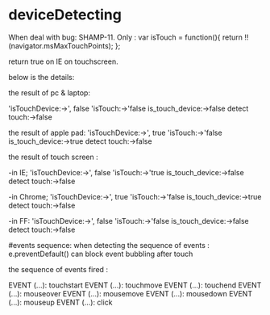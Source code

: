 # deviceDetecting

When deal with bug: SHAMP-11. 
Only :
    var isTouch = function(){
    	return !!(navigator.msMaxTouchPoints);
    };
    
return true on IE on touchscreen.

below is the details:

the result of pc & laptop:

'isTouchDevice:->', false
'isTouch:->'false
is_touch_device:->false
detect touch:->false

the result of apple pad:
'isTouchDevice:->', true
'isTouch:->'false
is_touch_device:->true
detect touch:->false

the result of touch screen :

-in IE;
'isTouchDevice:->', false
'isTouch:->'true
is_touch_device:->false
detect touch:->false

-in Chrome;
'isTouchDevice:->', true
'isTouch:->'false
is_touch_device:->true
detect touch:->false

-in FF:
'isTouchDevice:->', false
'isTouch:->'false
is_touch_device:->false
detect touch:->false


#events sequence:
when detecting the sequence of events :
e.preventDefault() can block event bubbling after touch

the sequence of events fired :

EVENT (...): touchstart
EVENT (...): touchmove
EVENT (...): touchend
EVENT (...): mouseover
EVENT (...): mousemove
EVENT (...): mousedown
EVENT (...): mouseup
EVENT (...): click



